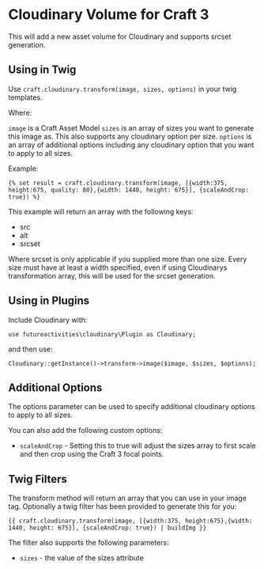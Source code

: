 # Cloudinary Volume for Craft 3

This will add a new asset volume for Cloudinary and supports srcset generation.


## Using in Twig

Use `craft.cloudinary.transform(image, sizes, options)` in your twig templates.

Where:

`image` is a Craft Asset Model
`sizes` is an array of sizes you want to generate this image as. This also supports any cloudinary option per size.
`options` is an array of additional options including any cloudinary option that you want to apply to all sizes.

Example:

    {% set result = craft.cloudinary.transform(image, [{width:375, height:675, quality: 80},{width: 1440, height: 675}], {scaleAndCrop: true}) %}
    
This example will return an array with the following keys:

- src
- alt
- srcset

Where srcset is only applicable if you supplied more than one size.
Every size must have at least a width specified, even if using Cloudinarys transformation array, this will be used for the srcset generation.


## Using in Plugins

Include Cloudinary with:

    use futureactivities\cloudinary\Plugin as Cloudinary;
    
and then use:

    Cloudinary::getInstance()->transform->image($image, $sizes, $options);
    
    
## Additional Options

The options parameter can be used to specify additional cloudinary options to apply
to all sizes.

You can also add the following custom options:

- `scaleAndCrop` - Setting this to true will adjust the sizes array to first scale and then crop using the Craft 3 focal points.
    

## Twig Filters

The transform method will return an array that you can use in your image tag. Optionally a twig filter has been provided to generate this for you:

    {{ craft.cloudinary.transform(image, [{width:375, height:675},{width: 1440, height: 675}], {scaleAndCrop: true}) | buildImg }}
    
The filter also supports the following parameters:

- `sizes` - the value of the sizes attribute